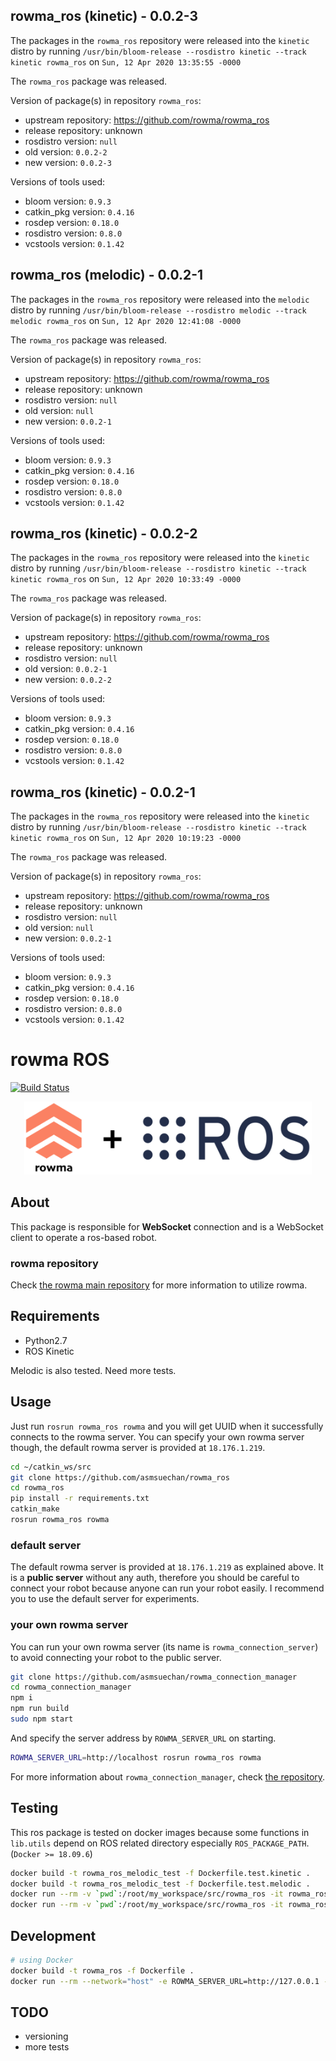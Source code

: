 ## rowma_ros (kinetic) - 0.0.2-3

The packages in the `rowma_ros` repository were released into the `kinetic` distro by running `/usr/bin/bloom-release --rosdistro kinetic --track kinetic rowma_ros` on `Sun, 12 Apr 2020 13:35:55 -0000`

The `rowma_ros` package was released.

Version of package(s) in repository `rowma_ros`:

- upstream repository: https://github.com/rowma/rowma_ros
- release repository: unknown
- rosdistro version: `null`
- old version: `0.0.2-2`
- new version: `0.0.2-3`

Versions of tools used:

- bloom version: `0.9.3`
- catkin_pkg version: `0.4.16`
- rosdep version: `0.18.0`
- rosdistro version: `0.8.0`
- vcstools version: `0.1.42`


## rowma_ros (melodic) - 0.0.2-1

The packages in the `rowma_ros` repository were released into the `melodic` distro by running `/usr/bin/bloom-release --rosdistro melodic --track melodic rowma_ros` on `Sun, 12 Apr 2020 12:41:08 -0000`

The `rowma_ros` package was released.

Version of package(s) in repository `rowma_ros`:

- upstream repository: https://github.com/rowma/rowma_ros
- release repository: unknown
- rosdistro version: `null`
- old version: `null`
- new version: `0.0.2-1`

Versions of tools used:

- bloom version: `0.9.3`
- catkin_pkg version: `0.4.16`
- rosdep version: `0.18.0`
- rosdistro version: `0.8.0`
- vcstools version: `0.1.42`


## rowma_ros (kinetic) - 0.0.2-2

The packages in the `rowma_ros` repository were released into the `kinetic` distro by running `/usr/bin/bloom-release --rosdistro kinetic --track kinetic rowma_ros` on `Sun, 12 Apr 2020 10:33:49 -0000`

The `rowma_ros` package was released.

Version of package(s) in repository `rowma_ros`:

- upstream repository: https://github.com/rowma/rowma_ros
- release repository: unknown
- rosdistro version: `null`
- old version: `0.0.2-1`
- new version: `0.0.2-2`

Versions of tools used:

- bloom version: `0.9.3`
- catkin_pkg version: `0.4.16`
- rosdep version: `0.18.0`
- rosdistro version: `0.8.0`
- vcstools version: `0.1.42`


## rowma_ros (kinetic) - 0.0.2-1

The packages in the `rowma_ros` repository were released into the `kinetic` distro by running `/usr/bin/bloom-release --rosdistro kinetic --track kinetic rowma_ros` on `Sun, 12 Apr 2020 10:19:23 -0000`

The `rowma_ros` package was released.

Version of package(s) in repository `rowma_ros`:

- upstream repository: https://github.com/rowma/rowma_ros
- release repository: unknown
- rosdistro version: `null`
- old version: `null`
- new version: `0.0.2-1`

Versions of tools used:

- bloom version: `0.9.3`
- catkin_pkg version: `0.4.16`
- rosdep version: `0.18.0`
- rosdistro version: `0.8.0`
- vcstools version: `0.1.42`


# rowma ROS
[![Build Status](https://travis-ci.com/asmsuechan/rowma_ros.svg?branch=master)](https://travis-ci.com/asmsuechan/rowma_ros)

<p align="center">
  <img width="460" src="/logo.png">
</p>

## About
This package is responsible for **WebSocket** connection and is a WebSocket client to operate a ros-based robot.

### rowma repository
Check [the rowma main repository](https://github.com/asmsuechan/rowma) for more information to utilize rowma.

## Requirements
* Python2.7
* ROS Kinetic

Melodic is also tested. Need more tests.

## Usage
Just run `rosrun rowma_ros rowma` and you will get UUID when it successfully connects to the rowma server. You can specify your own rowma server though, the default rowma server is provided at `18.176.1.219`.

```sh
cd ~/catkin_ws/src
git clone https://github.com/asmsuechan/rowma_ros
cd rowma_ros
pip install -r requirements.txt
catkin_make
rosrun rowma_ros rowma
```

### default server
The default rowma server is provided at `18.176.1.219` as explained above. It is a **public server** without any auth, therefore you should be careful to connect your robot because anyone can run your robot easily. I recommend you to use the default server for experiments.

### your own rowma server
You can run your own rowma server (its name is `rowma_connection_server`) to avoid connecting your robot to the public server.

```sh
git clone https://github.com/asmsuechan/rowma_connection_manager
cd rowma_connection_manager
npm i
npm run build
sudo npm start
```

And specify the server address by `ROWMA_SERVER_URL` on starting.

```sh
ROWMA_SERVER_URL=http://localhost rosrun rowma_ros rowma
```

For more information about `rowma_connection_manager`, check [the repository](https://github.com/asmsuechan/rowma_connection_manager).

## Testing
This ros package is tested on docker images because some functions in `lib.utils` depend on ROS related directory especially `ROS_PACKAGE_PATH`. (`Docker >= 18.09.6`)

```sh
docker build -t rowma_ros_melodic_test -f Dockerfile.test.kinetic .
docker build -t rowma_ros_melodic_test -f Dockerfile.test.melodic .
docker run --rm -v `pwd`:/root/my_workspace/src/rowma_ros -it rowma_ros_kinetic_test
docker run --rm -v `pwd`:/root/my_workspace/src/rowma_ros -it rowma_ros_melodic_test
```

## Development
```sh
# using Docker
docker build -t rowma_ros -f Dockerfile .
docker run --rm --network="host" -e ROWMA_SERVER_URL=http://127.0.0.1 -it rowma_ros
```
## TODO
* versioning
* more tests
